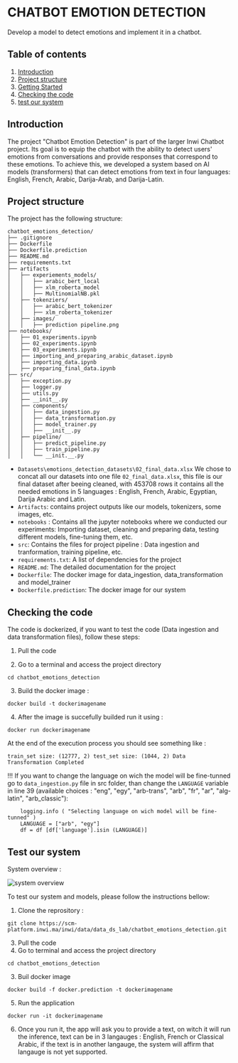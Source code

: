 # CHATBOT EMOTION DETECTION

Develop a model to detect emotions and implement it in a chatbot.

## Table of contents

1. [Introduction](#introduction)
2. [Project structure](#Project-structure)
3. [Getting Started](#getting-started)
4. [Checking the code](#checking-the-code) 
5. [test our system](#test-our-system)


## Introduction
The project "Chatbot Emotion Detection" is part of the larger Inwi Chatbot project. Its goal is to equip the chatbot with the ability to detect users' emotions from conversations and provide responses that correspond to these emotions. To achieve this, we developed a system based on AI models (transformers) that can detect emotions from text in four languages: English, French, Arabic, Darija-Arab, and Darija-Latin.

## Project structure
The project has the following structure:
```
chatbot_emotions_detection/
├── .gitignore
├── Dockerfile
├── Dockerfile.prediction
├── README.md
├── requirements.txt
├── artifacts
│   ├── experiements_models/
│   │   ├── arabic_bert_local
│   │   ├── xlm_roberta_model
│   │   ├── MultinomialNB.pkl
│   ├── tokenziers/
│   │   ├── arabic_bert_tokenizer
│   │   ├── xlm_roberta_tokenizer
│   ├── images/
│   │   ├── prediction pipeline.png
├── notebooks/
│   ├── 01_experiments.ipynb
│   ├── 02_experiments.ipynb
│   ├── 03_experiments.ipynb
│   ├── importing_and_preparing_arabic_dataset.ipynb
│   ├── importing_data.ipynb
│   ├── preparing_final_data.ipynb
├── src/
│   ├── exception.py
│   ├── logger.py
│   ├── utils.py
│   ├── __init__.py
│   ├── components/
│   │   ├── data_ingestion.py
│   │   ├── data_transformation.py
│   │   ├── model_trainer.py
│   │   ├── __init__.py
│   ├── pipeline/
│   │   ├── predict_pipeline.py
│   │   ├── train_pipeline.py
│   │   └── __init.__.py
```

- ``Datasets\emotions_detection_datasets\02_final_data.xlsx`` We chose to concat all our datasets into one file ``02_final_data.xlsx``, this file is our final dataset after beeing cleaned, with 453708 rows it contains all the needed emotions in 5 languages : English, French, Arabic, Egyptian, Darija Arabic and Latin.  
- ``Artifacts``: contains project outputs like our models, tokenizers, some images, etc.
- ``notebooks`` : Contains all the jupyter notebooks where we conducted our experiments: Importing dataset, cleaning and preparing data, testing different models, fine-tuning them, etc.
- ``src``: Contains the files for project pipeline : Data ingestion and tranformation, training pipeline, etc.
- ``requirements.txt``: A list of dependencies for the project
- ``README.md``: The detailed documentation for the project
- ``Dockerfile``: The docker image for data_ingestion, data_transformation and model_trainer
- ``Dockerfile.prediction``: The docker image for our system

## Checking the code

The code is dockerized, if you want to test the code (Data ingestion and data transformation files), follow these steps: 

1. Pull the code 

2. Go to a terminal and access the project directory 
```
cd chatbot_emotions_detection
```
3. Build the docker image : 
```
docker build -t dockerimagename
```
4. After the image is succefully builded run it using : 
```
docker run dockerimagename
```
At the end of the execution process you should see something like : 

`` train_set size: (12777, 2)
test_set size: (1044, 2)
Data Transformation Completed ``

!!! If you want to change the language on wich the model will be fine-tunned go to ``data_ingestion.py`` file in src folder, than change the ``LANGUAGE`` variable in line 39 (available choices : "eng",  "egy", "arb-trans", "arb", "fr", "ar", "alg-latin", "arb_classic"): 

```            
    logging.info ( "Selecting language on wich model will be fine-tunned" )
    LANGUAGE = ["arb", "egy"]
    df = df [df['language'].isin (LANGUAGE)]
```

## Test our system 
System overview : 

![system overview](artifacts/images/Final%20system.png)

To test our system and models, please follow the instructions bellow: 

1. Clone the reprository :
```
git clone https://scm-platform.inwi.ma/inwi/data/data_ds_lab/chatbot_emotions_detection.git
```
3. Pull the code
2. Go to terminal and access the project directory
```
cd chatbot_emotions_detection
```
3. Buil docker image 
```
docker build -f docker.prediction -t dockerimagename
```
5. Run the application 
```
docker run -it dockerimagename
```
6. Once you run it, the app will ask you to provide a text, on witch it will run the inference, text can be in 3 langauges : English, French or Classical Arabic, if the text is in another langauge, the system will affirm that langauge is not yet supported. 